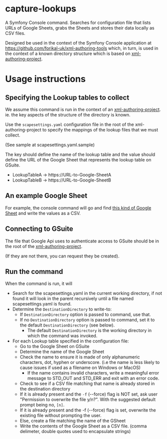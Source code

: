 # capture-lookups
A Symfony Console command. Searches for configuration file that lists URLs of Google Sheets, grabs the Sheets and stores their data locally as CSV files.

Designed be used in the context of the Symfony Console application at https://github.com/forikal-uk/xml-authoring-tools which, in turn, is used in the context of a known directory structure which is based on [xml-authoring-project](https://github.com/forikal-uk/xml-authoring-project).


# Usage instructions


## Specifying the Lookup tables to collect

We assume this command is run in the context of an [xml-authoring-project](https://github.com/forikal-uk/xml-authoring-project). ie. the key aspects of the structure of the directory is known.

Use the `scapesettings.yaml` configuration file in the root of the xml-authoring-project to specify the mappings of the lookup files that we must collect.

(See sample at scapesettings.yaml.sample)

The key should define the name of the lookup table and the value should define the URL of the Google Sheet that represents the lookup table on GSuite.

* LookupTableA -> https://URL-to-Google-SheetA
* LookupTableB -> https://URL-to-Google-SheetB

## An example Google Sheet

For example, the console command will go and find [this kind of Google Sheet](https://docs.google.com/spreadsheets/d/1kU_R8RokoMy9qvJqxy72H58cS48EVs0zRJXcgTZ5YFI/edit?usp=sharing) and write the values as a CSV.

## Connecting to GSuite

The file that Google Api uses to authenticate access to GSuite should be in the root of the [xml-authoring-project](https://github.com/forikal-uk/xml-authoring-project).

(If they are not there, you can request they be created).


## Run the command

When the command is run, it will 

* Search for the scapesettings.yaml in the current working directory, if not found it will look in the parent recursively until a file named scapesettings.yaml is found.
* Determine the `DestinationDirectory` to write-to:
  * If `DestinationDirectory` option is passed to command, use that.
  * If no `DestinationDirectory` option is passed to command, set it to the default `DestinationDirectory` (see below). 
    * The default `DestinationDirectory` is the working directory in which the command was invoked. 
* For each Lookup table specified in the configuration file:
  * Go to the Google Sheet on GSuite
  * Determine the name of the Google Sheet
  * Check the name to ensure it is made of only alphanumeric characters, dot, hyphen or underscore. (i.e the name is less likely to cause issues if used as a filename on Windows or MacOS)
    * If the name contains invalid characters, write a meaningful error message to STD_OUT and STD_ERR and exit with an error code.
  * Check to see if a CSV file matching that name is already stored in the destination directory
  * If it is already present and the `-f` (--force) flag  is NOT set, ask user "Permission to overwrite the file y/n?". With the suggested default prompt being no, `[n]`.
  * If it is already present and the -f (--force) flag  is set, overwrite the existing file without prompting the user.
  * Else, create a file matching the name of the GSheet 
  * Write the contents of the Google Sheet as a CSV file. (comma delimeter, double quotes used to encapsulate strings)  


